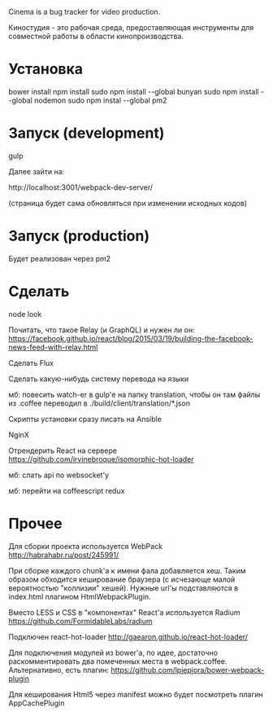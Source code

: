 Cinema is a bug tracker for video production.

Киностудия - это рабочая среда, предоставляющая инструменты для совместной работы в области кинопроизводства.

Установка
==========

bower install
npm install
sudo npm install --global bunyan
sudo npm install --global nodemon
sudo npm instal --global pm2

Запуск (development)
=====================

gulp

Далее зайти на:

http://localhost:3001/webpack-dev-server/

(страница будет сама обновляться при изменении исходных кодов)

Запуск (production)
====================

Будет реализован через pm2

Сделать
====================

node look

Почитать, что такое Relay (и GraphQL) и нужен ли он:
https://facebook.github.io/react/blog/2015/03/19/building-the-facebook-news-feed-with-relay.html

Сделать Flux

Сделать какую-нибудь систему перевода на языки

мб: повесить watch-er в gulp'е на папку translation, чтобы он там файлы из .coffee
переводил в ./build/client/translation/*.json

Скрипты установки сразу писать на Ansible

NginX

Отрендерить React на сервере
https://github.com/irvinebroque/isomorphic-hot-loader

мб: слать api по websocket'у

мб: перейти на coffeescript redux

Прочее
====================

Для сборки проекта используется WebPack
http://habrahabr.ru/post/245991/

При сборке каждого chunk'а к имени фала добавляется хеш.
Таким образом обходится кеширование браузера (с исчезающе малой вероятностью "коллизии" хешей).
Нужные url'ы подставляются в index.html плагином HtmlWebpackPlugin.

Вместо LESS и CSS в "компонентах" React'а используется Radium
https://github.com/FormidableLabs/radium

Подключен react-hot-loader
http://gaearon.github.io/react-hot-loader/

Для подключения модулей из bower'а, по идее, достаточно раскомментировать два помеченных места в webpack.coffee.
Альтернативно, есть плагин:
https://github.com/lpiepiora/bower-webpack-plugin

Для кеширования Html5 через manifest можно будет посмотреть плагин AppCachePlugin